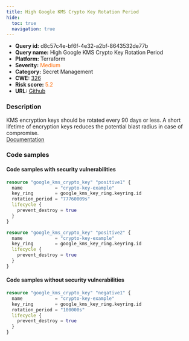 ```yaml
---
title: High Google KMS Crypto Key Rotation Period
hide:
  toc: true
  navigation: true
---
```


<style>
  .highlight .hll {
    background-color: #ff171742;
  }
  .md-content {
    max-width: 1100px;
    margin: 0 auto;
  }
</style>

-   **Query id:** d8c57c4e-bf6f-4e32-a2bf-8643532de77b
-   **Query name:** High Google KMS Crypto Key Rotation Period
-   **Platform:** Terraform
-   **Severity:** <span style="color:#ff7213">Medium</span>
-   **Category:** Secret Management
-   **CWE:** <a href="https://cwe.mitre.org/data/definitions/326.html" onclick="newWindowOpenerSafe(event, 'https://cwe.mitre.org/data/definitions/326.html')">326</a>
-   **Risk score:** <span style="color:#ff7213">5.2</span>
-   **URL:** [Github](https://github.com/Checkmarx/kics/tree/master/assets/queries/terraform/gcp/high_google_kms_crypto_key_rotation_period)

### Description
KMS encryption keys should be rotated every 90 days or less. A short lifetime of encryption keys reduces the potential blast radius in case of compromise.<br>
[Documentation](https://registry.terraform.io/providers/hashicorp/google/latest/docs/resources/kms_crypto_key)

### Code samples
#### Code samples with security vulnerabilities
```tf title="Positive test num. 1 - tf file" hl_lines="10 4"
resource "google_kms_crypto_key" "positive1" {
  name            = "crypto-key-example"
  key_ring        = google_kms_key_ring.keyring.id
  rotation_period = "77760009s"
  lifecycle {
    prevent_destroy = true
  }
}

resource "google_kms_crypto_key" "positive2" {
  name            = "crypto-key-example"
  key_ring        = google_kms_key_ring.keyring.id
  lifecycle {
    prevent_destroy = true
  }
}

```


#### Code samples without security vulnerabilities
```tf title="Negative test num. 1 - tf file"
resource "google_kms_crypto_key" "negative1" {
  name            = "crypto-key-example"
  key_ring        = google_kms_key_ring.keyring.id
  rotation_period = "100000s"
  lifecycle {
    prevent_destroy = true
  }
}

```

